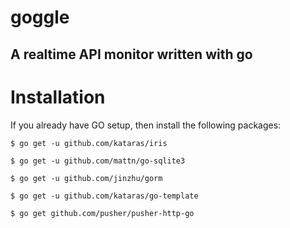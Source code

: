 # goggle
A realtime API monitor written with go
---------------------------------------

# Installation

If you already have GO setup, then install the following packages:

`$ go get -u github.com/kataras/iris`

`$ go get -u github.com/mattn/go-sqlite3`

`$ go get -u github.com/jinzhu/gorm`

`$ go get -u github.com/kataras/go-template`

`$ go get github.com/pusher/pusher-http-go`


